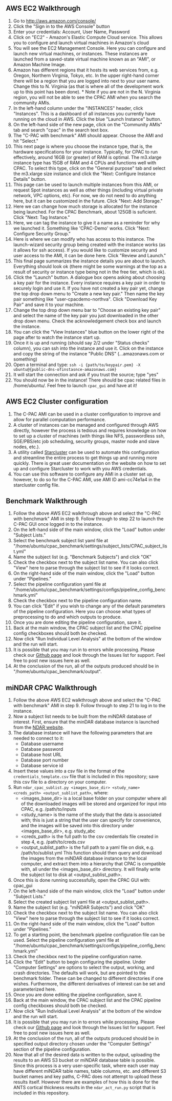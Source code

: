 AWS EC2 Walkthrough
-------------------
1. Go to http://aws.amazon.com/console/
2. Click the "Sign in to the AWS Console" button
3. Enter your credentials: Account, User Name, Password
4. Click on "EC2" - Amazon's Elastic Compute Cloud service. This allows you to configure and launch virtual machines in Amazon's cloud
5. You will see the EC2 Management Console. Here you can configure and launch new virtual machines, or instances. These instances are launched from a saved-state virtual machine known as an "AMI", or Amazon Machine Image.
6. Amazon has different regions that it hosts its web services from, e.g. Oregon, Northern Virginia, Tokyo, etc. In the upper right-hand corner there will be a region that you are logged into next to your user name. Change this to N. Virginia (as that is where all of the development work up to this point has been done). * Note if you are not in the N. Virginia region, you will not be able to see the CPAC AMI when you search the community AMIs.
7. In the left-hand column under the "INSTANCES" header, click "Instances". This is a dashboard of all instances you currently have running on the cloud in AWS. Click the blue "Launch Instance" button.
8. On the left-hand side of the new page, click on the "Community AMIs" tab and search "cpac" in the search text box.
9. The "C-PAC with benchmark" AMI should appear. Choose the AMI and hit "Select."
10. This next page is where you choose the instance type, that is, the hardware specifications for your instance. Typically, for CPAC to run effectively, around 16GB (or greater) of RAM is optimal. The m3.xlarge instance type has 15GB of RAM and 4 CPUs and functions well with CPAC. To select this type, click on the "General purpose" tab and select the m3.xlarge size instance and click the "Next: Configure Instance Details" button.
11. This page can be used to launch multiple instances from this AMI, or request Spot instances as well as other things (including virtual private network, VPC options, etc). For now, we do not need to do anything here, but it can be customized in the future. Click "Next: Add Storage."
12. Here we can change how much storage is allocated for the instance being launched. For the CPAC Benchmark, about 125GB is suficient. Click "Next: Tag Instance."
13. Here, we can tag the instance to give it a name as a reminder for why we launched it. Something like 'CPAC-Demo' works. Click "Next: Configure Security Group."
14. Here is where we can modify who has access to this instance. The launch-wizard security group being created with the instance works (as it allows for ssh access). If you would like to customize security and user access to the AMI, it can be done here. Click "Review and Launch."
15. This final page summarizes the instance details you are about to launch. Everything should look ok (there might be some warnings at the top as a result of security or instance type being not in the free tier, which is ok).
16. Click the "Launch" button. A dialogue box opens asking about choosing a key pair for the instance. Every instance requires a key pair in order to securely login and use it. If you have not created a key pair yet, change the top drop down menu to "Create a new key pair." Then name the key pair something like "user-cpacdemo-northva". Click "Download Key Pair" and save it to your machine.
17. Change the top drop down menu bar to "Choose an existing key pair" and select the name of the key pair you just downloaded in the other drop down menu. Check the acknowledgement check box and launch the instance.
18. You can click the "View Instances" blue button on the lower right of the page after to watch the instance start up.
19. Once it is up and running (should say 2/2 under "Status checks" column), you can ssh into the instance and use it. Click on the instance and copy the string of the instance "Public DNS" (...amazonaws.com or something)
20. Open a terminal and type: `ssh -i {path/to/keypair.pem} -X ubuntu@{public-dns-ofinstasnce-amazonaws.com}`
21. It will start the connection and ask if you trust the source; type "yes"
22. You should now be in the instance! There should be cpac related files in /home/ubuntu/. Feel free to launch `cpac_gui` and have at it!

AWS EC2 Cluster configuration
-----------------------------
1. The C-PAC AMI can be used in a cluster configuration to improve and allow for parallel computation performance.
2. A cluster of instances can be managed and configured through AWS directly, however the process is tedious and requires knowledge on how to set up a cluster of machines (with things like NFS, passwordless ssh, SGE/PBS/etc job scheduling, security groups, master node and slave nodes, etc.).
3. A utility called [Starcluster](http://star.mit.edu/cluster/) can be used to automate this configuration and streamline the entire process to get things up and running more quickly. There is great user documentation on the website on how to set up and configure Starcluster to work with you AWS credentials.
4. You can use this software to configure any AMI in a cluster set up, however, to do so for the C-PAC AMI, use AMI ID ami-cc74e1a4 in the starcluster config file.

Benchmark Walkthrough
---------------------
1. Follow the above AWS EC2 walkthrough above and select the "C-PAC with benchmark" AMI in step 9. Follow through to step 22 to launch the C-PAC GUI once logged in to the instance.
2. On the left-hand side of the main window, click the "Load" button under "Subject Lists."
3. Select the benchmark subject list yaml file at "/home/ubuntu/cpac_benchmark/settings/subject_lists/CPAC_subject_list.yml"
4. Name the subject list (e.g. "Benchmark Subjects") and click "OK"
5. Check the checkbox next to the subject list name. You can also click "View" here to parse through the subject list to see if it looks correct.
6. On the right-hand side of the main window, click the "Load" button under "Pipelines."
7. Select the pipeline configuration yaml file at "/home/ubuntu/cpac_benchmark/settings/configs/pipeline_config_benchmark.yml"
8. Check the checkbox next to the pipeline configuration name.
9. You can click "Edit" if you wish to change any of the default parameters of the pipeline configuration. Here you can choose what types of preprocessing to do and which outputs to produce.
10. Once you are done editing the pipeline configuration, save it.
11. Back at the main window, the CPAC subject list and the CPAC pipeline config checkboxes should both be checked.
12. Now click "Run Individual Level Analysis" at the bottom of the window and the run will start.
13. It is possible that you may run in to errors while processing. Please check our [Github page](https://github.com/FCP-INDI/C-PAC) and look through the Issues list for support. Feel free to post new issues here as well.
14. At the conclusion of the run, all of the outputs produced should be in "/home/ubuntu/cpac_benchmark/output".

miNDAR CPAC Walkthrough
---------------------
1. Follow the above AWS EC2 walkthrough above and select the "C-PAC with benchmark" AMI in step 9. Follow through to step 21 to log in to the instance.
2. Now a subject list needs to be built from the miNDAR database of interest. First, ensure that the minDAR database instance is launched from the [NDAR website](http://ndar.nih.gov/).
3. The database instance will have the following parameters that are needed to connect to it:
    - Database username
    - Database password
    - Database host URL
    - Database port number
    - Database service id
4. Insert these values into a csv file in the format of the `credentials_template.csv` file that is included in this repository; save this csv file to a directory on your computer.
5. Run `ndar_cpac_sublist.py <images_base_dir> <study_name> <creds_path> <output_sublist_path>`, where:
    - <images_base_dir> is a local base folder on your computer where all of the downloaded images will  be stored and organized for input into CPAC, e.g. /path/to/inputs
    - <study_name> is the name of the study that the data is associated with; this is just a string that the user can specify for convenience, and the images will be saved into this directory under <images_base_dir>, e.g. study_abc
    - <creds_path> is the full path to the csv credentials file created in step 4, e.g. /path/to/creds.csv
    - <output_sublist_path> is the full path to a yaml file on disk, e.g. /path/to/sublist.yml
   This function should then query and download the images from the miNDAR database instance to the local computer, and extract them into a hierarchy that CPAC is compatible with, all under the <images_base_dir> directory. It will finally write the subject list to disk at <output_sublist_path>.
6. Once this is done running successfully, open the CPAC GUI with: cpac_gui
7. On the left-hand side of the main window, click the "Load" button under "Subject Lists."
8. Select the created subject list yaml file at <output_sublist_path>.
9. Name the subject list (e.g. "miNDAR Subjects") and click "OK"
10. Check the checkbox next to the subject list name. You can also click "View" here to parse through the subject list to see if it looks correct.
11. On the right-hand side of the main window, click the "Load" button under "Pipelines."
12. To get a starting point, the benchmark pipeline configuration file can be used. Select the pipeline configuration yaml file at "/home/ubuntu/cpac_benchmark/settings/configs/pipeline_config_benchmark.yml"
13. Check the checkbox next to the pipeline configuration name.
14. Click the "Edit" button to begin configuring the pipeline. Under "Computer Settings" are options to select the output, working, and crash directories. The defaults will work, but are pointed to the benchmark folder. These can be changed to different directories if one wishes. Furthermore, the different derivatives of interest can be set and parameterized here.
15. Once you are done editing the pipeline configuration, save it.
11. Back at the main window, the CPAC subject list and the CPAC pipeline config checkboxes should both be checked.
12. Now click "Run Individual Level Analysis" at the bottom of the window and the run will start.
13. It is possible that you may run in to errors while processing. Please check our [Github page](https://github.com/FCP-INDI/C-PAC) and look through the Issues list for support. Feel free to post new issues here as well.
14. At the conclusion of the run, all of the outputs produced should be in specified output directory chosen under the "Computer Settings" section of the pipeline configuration.
15. Now that all of the desired data is written to the output, uploading the results to an AWS S3 bucket or miNDAR database table is possible. Since this process is a very user-specific task, where each user may have different miNDAR table names, table columns, etc. and different S3 bucket names and key paths, C-PAC does not attempt to upload these results itself. However there are examples of how this is done for the ANTS cortical thickness results in the `ndar_act_run.py` script that is included in this repository.
